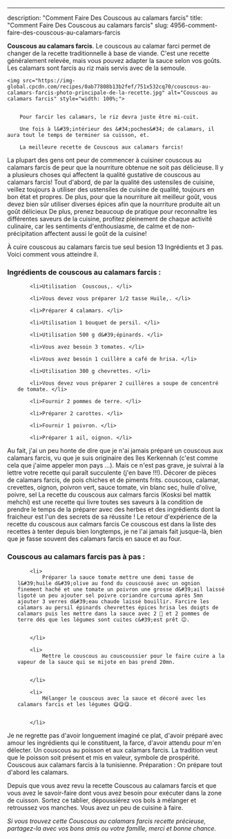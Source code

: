 ---
description: "Comment Faire Des Couscous au calamars farcis"
title: "Comment Faire Des Couscous au calamars farcis"
slug: 4956-comment-faire-des-couscous-au-calamars-farcis

<p>
	<strong>Couscous au calamars farcis</strong>. 
	Le couscous au calamar farci permet de changer de la recette traditionnelle à base de viande. C&#39;est une recette généralement relevée, mais vous pouvez adapter la sauce selon vos goûts. Les calamars sont farcis au riz mais servis avec de la semoule.
</p>
<p>
	
	<img src="https://img-global.cpcdn.com/recipes/0ab77808b13b2fef/751x532cq70/couscous-au-calamars-farcis-photo-principale-de-la-recette.jpg" alt="Couscous au calamars farcis" style="width: 100%;">
	
	
		Pour farcir les calamars, le riz devra juste être mi-cuit.
	
		Une fois à l&#39;intérieur des &#34;poches&#34; de calamars, il aura tout le temps de terminer sa cuisson, et.
	
		La meilleure recette de Couscous aux calamars farcis!
	
</p>

La plupart des gens ont peur de commencer à cuisiner couscous au calamars farcis de peur que la nourriture obtenue ne soit pas délicieuse. Il y a plusieurs choses qui affectent la qualité gustative de couscous au calamars farcis! Tout d'abord, de par la qualité des ustensiles de cuisine, veillez toujours à utiliser des ustensiles de cuisine de qualité, toujours en bon état et propres. De plus, pour que la nourriture ait meilleur goût, vous devez bien sûr utiliser diverses épices afin que la nourriture produite ait un goût délicieux De plus, prenez beaucoup de pratique pour reconnaître les différentes saveurs de la cuisine, profitez pleinement de chaque activité culinaire, car les sentiments d'enthousiasme, de calme et de non-précipitation affectent aussi le goût de la cuisine!

<!--inarticleads1-->

À cuire couscous au calamars farcis tue seul besion 13 Ingrédients et 3 pas. Voici comment vous atteindre il.

<h3>Ingrédients de couscous au calamars farcis :</h3>

<ol>
	
		<li>Utilisation  Couscous,. </li>
	
		<li>Vous devez vous préparer 1/2 tasse Huile,. </li>
	
		<li>Préparer 4 calamars. </li>
	
		<li>Utilisation 1 bouquet de persil. </li>
	
		<li>Utilisation 500 g d&#39;épinards. </li>
	
		<li>Vous avez besoin 3 tomates. </li>
	
		<li>Vous avez besoin 1 cuillère a café de hrisa. </li>
	
		<li>Utilisation 300 g chevrettes. </li>
	
		<li>Vous devez vous préparer 2 cuillères a soupe de concentré de tomate. </li>
	
		<li>Fournir 2 pommes de terre. </li>
	
		<li>Préparer 2 carottes. </li>
	
		<li>Fournir 1 poivron. </li>
	
		<li>Préparer 1 ail, oignon. </li>
	
</ol>

Au fait, j&#39;ai un peu honte de dire que je n&#39;ai jamais préparé un couscous aux calamars farcis, vu que je suis originaire des îles Kerkennah (c&#39;est comme cela que j&#39;aime appeler mon pays …). Mais ce n&#39;est pas grave, je suivrai à la lettre votre recette qui paraît succulente (j&#39;en bave !!!). Décorer de pièces de calamars farcis, de pois chiches et de piments frits. couscous, calamar, crevettes, oignon, poivron vert, sauce tomate, vin blanc sec, huile d&#39;olive, poivre, sel La recette du couscous aux calmars farcis (Kosksi bel mattik mehchi) est une recette qui livre toutes ses saveurs à la condition de prendre le temps de la préparer avec des herbes et des ingrédients dont la fraicheur est l&#39;un des secrets de sa réussite ! Le retour d&#39;expérience de la recette du couscous aux calmars farcis Ce couscous est dans la liste des recettes à tenter depuis bien longtemps, je ne l&#39;ai jamais fait jusque-là, bien que je fasse souvent des calamars farcis en sauce et au four. 

<!--inarticleads2-->

<h3>Couscous au calamars farcis pas à pas :</h3>

<ol>
	
		<li>
			Préparer la sauce tomate mettre une demi tasse de l&#39;huile d&#39;olive au fond du couscousé avec un ognion finement haché et une tomate un poivron une grosse d&#39;ail laissé ligoté un peu ajouter sel poivre coriandre curcuma après 5mn ajouter 3 verres d&#39;eau chaude laissé bouillir. Farcire les calamars au persil épinards chevrettes épices hrisa les doigts de calamars puis les mettre dans la sauce avec 2 🥕 et 2 pommes de terre dés que les légumes sont cuites c&#39;est prêt 😉.
			
			
		</li>
	
		<li>
			Mettre le couscous au couscoussier pour le faire cuire a la vapeur de la sauce qui se mijote en bas prend 20mn.
			
			
		</li>
	
		<li>
			Mélanger le couscous avec la sauce et décoré avec les calamars farcis et les légumes 😋😋😋.
			
			
		</li>
	
</ol>

Je ne regrette pas d&#39;avoir longuement imaginé ce plat, d&#39;avoir préparé avec amour les ingrédients qui le constituent, la farce, d&#39;avoir attendu pour m&#39;en délecter. Un couscous au poisson et aux calamars farcis. La tradition veut que le poisson soit présent et mis en valeur, symbole de prospérité. Couscous aux calamars farcis à la tunisienne. Préparation : On prépare tout d&#39;abord les calamars. 

<!--inarticleads1-->

<p>
Depuis que vous avez revu la recette Couscous au calamars farcis et que vous avez le savoir-faire dont vous avez besoin pour exécuter dans la zone de cuisson. Sortez ce tablier, dépoussiérez vos bols à mélanger et retroussez vos manches. Vous avez un peu de cuisine à faire.
</p>

<p>
<i>Si vous trouvez cette Couscous au calamars farcis recette précieuse, partagez-la avec vos bons amis ou votre famille, merci et bonne chance.</i>
</p>
